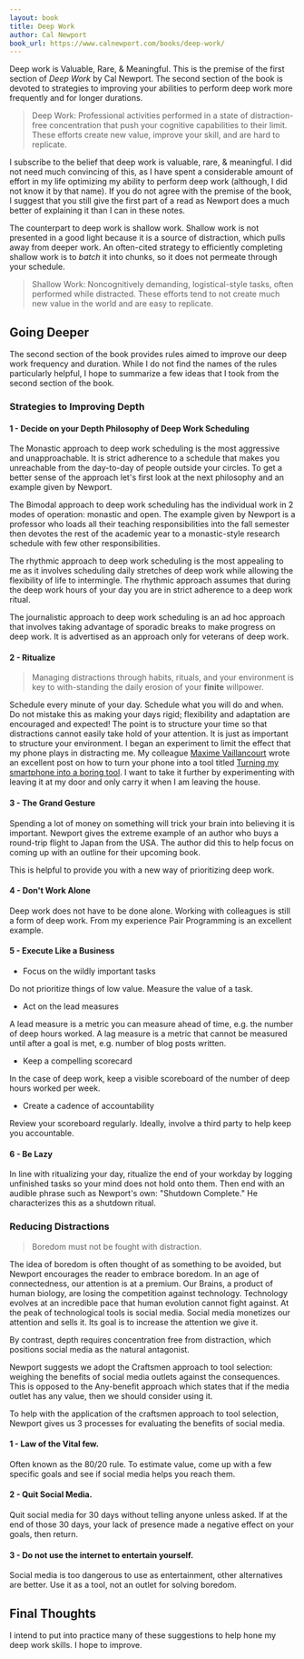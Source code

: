 ```yaml
---
layout: book
title: Deep Work
author: Cal Newport
book_url: https://www.calnewport.com/books/deep-work/
---
```


Deep work is Valuable, Rare, & Meaningful. This is the premise of the first section of *Deep Work* by Cal Newport.  The
second section of the book is devoted to strategies to improving your abilities to perform deep work more frequently and
for longer durations.

> Deep Work: Professional activities performed in a state of distraction-free concentration that push your cognitive
> capabilities to their limit. These efforts create new value, improve your skill, and are hard to replicate.

I subscribe to the belief that deep work is valuable, rare, & meaningful. I did not need much convincing of this, as I
have spent a considerable amount of effort in my life optimizing my ability to perform deep work (although, I did not
know it by that name). If you do not agree with the premise of the book, I suggest that you still give the first part of
a read as Newport does a much better of explaining it than I can in these notes.


The counterpart to deep work is shallow work. Shallow work is not presented in a good light because it is a source of
distraction, which pulls away from deeper work. An often-cited strategy to efficiently completing shallow work is to
*batch* it into chunks, so it does not permeate through your schedule.

> Shallow Work: Noncognitively demanding, logistical-style tasks, often performed while distracted. These efforts tend
> to not create much new value in the world and are easy to replicate.

## Going Deeper

The second section of the book provides rules aimed to improve our deep work frequency and duration. While I do not find
the names of the rules particularly helpful, I hope to summarize a few ideas that I took from the second section of the
book.

### Strategies to Improving Depth

#### 1 - Decide on your Depth Philosophy of Deep Work Scheduling

The Monastic approach to deep work scheduling is the most aggressive and unapproachable. It is strict adherence to a
schedule that makes you unreachable from the day-to-day of people outside your circles. To get a better sense of the
approach let's first look at the next philosophy and an example given by Newport.

The Bimodal approach to deep work scheduling has the individual work in 2 modes of operation: monastic and open. The
example given by Newport is a professor who loads all their teaching responsibilities into the fall semester then
devotes the rest of the academic year to a monastic-style research schedule with few other responsibilities.

The rhythmic approach to deep work scheduling is the most appealing to me as it involves scheduling daily stretches of
deep work while allowing the flexibility of life to intermingle. The rhythmic approach assumes that during the deep work
hours of your day you are in strict adherence to a deep work ritual.

The journalistic approach to deep work scheduling is an ad hoc approach that involves taking advantage of sporadic
breaks to make progress on deep work. It is advertised as an approach only for veterans of deep work.

#### 2 - Ritualize

> Managing distractions through habits, rituals, and your environment is key to with-standing the daily erosion of your
> **finite** willpower.

Schedule every minute of your day. Schedule what you will do and when. Do not mistake this as making your days rigid;
flexibility and adaptation are encouraged and expected! The point is to structure your time so that distractions cannot
easily take hold of your attention. It is just as important to structure your environment. I began an experiment to
limit the effect that my phone plays in distracting me. My colleague [Maxime
Vaillancourt](https://maximevaillancourt.com/) wrote an excellent post on how to turn your phone into a tool titled
[Turning my smartphone into a boring
tool](https://maximevaillancourt.com/blog/turning-my-smartphone-into-a-boring-tool). I want to take it further by
experimenting with leaving it at my door and only carry it when I am leaving the house.

#### 3 - The Grand Gesture

Spending a lot of money on something will trick your brain into believing it is important. Newport gives the extreme
example of an author who buys a round-trip flight to Japan from the USA. The author did this to help focus on coming up
with an outline for their upcoming book.

This is helpful to provide you with a new way of prioritizing deep work.

#### 4 - Don't Work Alone

Deep work does not have to be done alone. Working with colleagues is still a form of deep work. From my experience Pair
Programming is an excellent example.

#### 5 - Execute Like a Business

- Focus on the wildly important tasks

Do not prioritize things of low value. Measure the value of a task.

- Act on the lead measures

A lead measure is a metric you can measure ahead of time, e.g. the number of deep hours worked. A lag measure is a
metric that cannot be measured until after a goal is met, e.g. number of blog posts written.

- Keep a compelling scorecard

In the case of deep work, keep a visible scoreboard of the number of deep hours worked per week.

- Create a cadence of accountability

Review your scoreboard regularly. Ideally, involve a third party to help keep you accountable.

#### 6 - Be Lazy

In line with ritualizing your day, ritualize the end of your workday by logging unfinished tasks so your mind does not
hold onto them. Then end with an audible phrase such as Newport's own: "Shutdown Complete." He characterizes this as a
shutdown ritual.

### Reducing Distractions

> Boredom must not be fought with distraction.

The idea of boredom is often thought of as something to be avoided, but Newport encourages the reader to embrace
boredom.  In an age of connectedness, our attention is at a premium. Our Brains, a product of human biology, are losing
the competition against technology. Technology evolves at an incredible pace that human evolution cannot fight against.
At the peak of technological tools is social media. Social media monetizes our attention and sells it. Its goal is to
increase the attention we give it.

By contrast, depth requires concentration free from distraction, which positions social media as the natural antagonist.

Newport suggests we adopt the Craftsmen approach to tool selection: weighing the benefits of social media outlets
against the consequences. This is opposed to the Any-benefit approach which states that if the media outlet has any
value, then we should consider using it.

To help with the application of the craftsmen approach to tool selection, Newport gives us 3 processes for evaluating
the benefits of social media.

#### 1 - Law of the Vital few.

Often known as the 80/20 rule. To estimate value, come up with a few specific goals and see if social media helps you
reach them.

#### 2 - Quit Social Media.

Quit social media for 30 days without telling anyone unless asked. If at the end of those 30 days, your lack of presence
made a negative effect on your goals, then return.

#### 3 - Do not use the internet to entertain yourself.

Social media is too dangerous to use as entertainment, other alternatives are better. Use it as a tool, not an outlet
for solving boredom.

## Final Thoughts

I intend to put into practice many of these suggestions to help hone my deep work skills. I hope to improve.

